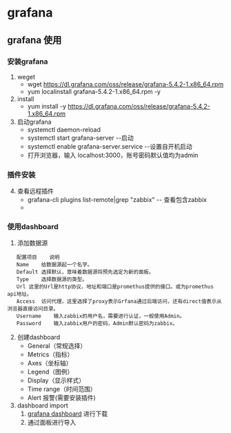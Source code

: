 # grafana
## grafana 使用
### 安装grafana
1. weget
    - wget https://dl.grafana.com/oss/release/grafana-5.4.2-1.x86_64.rpm <rpm package url>
    - yum localinstall grafana-5.4.2-1.x86_64.rpm -y
2. install
    - yum install -y https://dl.grafana.com/oss/release/grafana-5.4.2-1.x86_64.rpm
3. 启动grafana
    - systemctl daemon-reload
    - systemctl start grafana-server  --启动
    - systemctl enable grafana-server.service  --设置自开机启动
    - 打开浏览器，输入 localhost:3000，账号密码默认值均为admin

### 插件安装
4. 查看远程插件
    - grafana-cli plugins list-remote|grep "zabbix"  -- 查看包含zabbix
    - 
### 使用dashboard
1. 添加数据源
 ```
    配置项目	说明
    Name	给数据源起一个名字。
    Default	选择默认，意味着数据源将预先选定为新的面板。
    Type	选择数据源的类型。
    Url	这里的Url是http协议，地址和端口是promethus提供的接口。或为promethus api地址。
    Access	访问代理，这里选择了proxy表示Grfana通过后端访问，还有direct值表示从浏览器直接访问目录。
    Username	输入zabbix的用户名，需要进行认证，一般使用Admin。
    Password	输入zabbix用户的密码，Admin默认密码为zabbix。
 ```
2. 创建dashboard
    - General（常规选择）
    - Metrics（指标）
    - Axes（坐标轴）
    - Legend（图例）
    - Display（显示样式）
    - Time range（时间范围）
    - Alert 报警(需要安装插件)
3. dashboard import
    1. [grafana dashboard](https://grafana.com/grafana/dashboards?dataSource=prometheus&search=MySql) 进行下载
    2. 通过面板进行导入